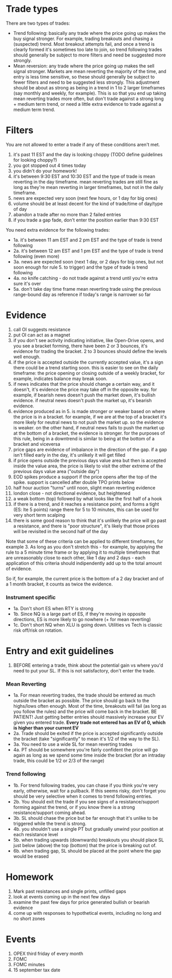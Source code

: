 # Trade types

There are two types of trades:
- Trend following: basically any trade where the price going up makes the buy signal stronger. For example, trading breakouts and chasing a (suspected) trend. Most breakout attempts fail, and once a trend is clearly formed it's sometimes too late to join, so trend following trades should generally be subject to more filters and need be suggested more strongly.
- Mean reversion: any trade where the price going up makes the sell signal stronger. Markets are mean reverting the majority of the time, and entry is less time sensitive, so these should generally be subject to fewer filters and need to be suggested less strongly. This adjustment should be about as strong as being in a trend in 1 to 2 larger timeframes (say monthly and weekly, for example). This is so that you end up taking mean reverting trades more often, but don't trade against a strong long + medium term trend, or need a little extra evidence to trade against a medium term trend.


# Filters

You are not allowed to enter a trade if any of these conditions aren't met.

1. it's past 11 EST and the day is looking choppy (TODO define guidelines for looking choppy?)
2. you got stopped out 4 times today
3. you didn't do your homework!
4. it's between 9:30 EST and 10:30 EST and the type of trade is mean reverting in the day timeframe. mean reverting trades are still fine as long as they're mean reverting in larger timeframes, but not in the daily timeframe.
5. news are expected very soon (next few hours, or 1 day for big ones)
6. volume should be at least decent for the kind of trade/time of day/type of day
7. abandon a trade after no more than 2 failed entries
8. if you trade a gap fade, don't enter the position earlier than 9:30 EST

You need extra evidence for the following trades:

- 1a. it's between 11 am EST and 2 pm EST and the type of trade is trend following
- 2a. it's between 12 am EST and 1 pm EST and the type of trade is trend following (even more)
- 3a. news are expected soon (next 1 day, or 2 days for big ones, but not soon enough for rule 5. to trigger) and the type of trade is trend following
- 4a. no knife catching - do not trade against a trend until you're extra sure it's over
- 5a. don't take day time frame mean reverting trade using the previous range-bound day as reference if today's range is narrower so far


# Evidence

1. call OI suggests resistance
2. put OI can act as a magnet
3. if you don't see activity indicating initiative, like Open-Drive opens, and you see a bracket forming, there have been 2 or 3 bounces, it's evidence for trading the bracket. 2 to 3 bounces should define the levels well enough.
4. if the price is accepted outside the currently accepted value, it's a sign there could be a trend starting soon. this is easier to see on the daily timeframe: the price opening or closing outside of a weekly bracket, for example, indicates balance may break soon.
5. if news indicates that the price should change a certain way, and it doesn't, it's evidence the price may take off in the opposite way. for example, if bearish news doesn't push the market down, it's bullish evidence. if neutral news doesn't push the market up, it's bearish evidence.
6. evidence produced as in 5. is made stronger or weaker based on where the price is in a bracket. for example, if we are at the top of a bracket it's more likely for neutral news to not push the market up. so the evidence is weaker. on the other hand, if neutral news fails to push the market up at the bottom of a bracket, the evidence is stronger. for the purposes of this rule, being in a downtrend is similar to being at the bottom of a bracket and viceversa
7. price gaps are evidence of imbalance in the direction of the gap. if a gap isn't filled early in the day, it's unlikely it will get filled
8. if price opens outside the previous days value area but then is accepted inside the value area, the price is likely to visit the other extreme of the previous days value area ("outside day")
9. EOD spikes produce a support if the price opens after the top of the spike. support is cancelled after double TPO prints below
10. half hour auction "turns" until noon, slight mean reverting evidence
11. london close - not directional evidence, but heightened
12. a weak bottom (top) followed by what looks like the first half of a hook
13. if there is a trend, and it reaches a resistance point, and forms a tight (ES: lte 5 points) range there for 5 to 10 minutes, this can be used for very short term scalping
14. there is some good reason to think that it's unlikely the price will go past a resistance, and there is "poor structure", it's likely that those prices will be revisited in the second half of the day

Note that some of these criteria can be applied to different timeframes, for example 3. As long as you don't stretch this - for example, by applying the rule to a 5 minute time frame or by applying it to multiple timeframes that are unreasonably close to each other, like 1 day and 2 days - each application of this criteria should indipendently add up to the total amount of evidence.

So if, for example, the current price is the bottom of a 2 day bracket and of a 1 month bracket, it counts as twice the evidence.

### Instrument specific

- 1a. Don't short ES when RTY is strong
- 1b. Since NQ is a large part of ES, if they're moving in opposite directions, ES is more likely to go nowhere (+ for mean reverting)
- 1c. Don't short NQ when XLU is going down. Utilities vs Tech is classic risk off/risk on rotation.


# Entry and exit guidelines

1. BEFORE entering a trade, think about the potential gain vs where you'd need to put your SL. If this is not satisfactory, don't enter the trade.

### Mean Reverting

- 1a. For mean reverting trades, the trade should be entered as much outside the bracket as possible. The price should go back to the highs/lows often enough. Most of the time, breakouts will fail (as long as you follow the rules) and the price will come back in the bracket. BE PATIENT! Just getting better entries should massively increase your EV given you entered trade. **Every trade not entered has an EV of 0, which is higher than your current EV**
- 2a. Trade should be exited if the price is accepted significantly outside the bracket (take "significantly" to mean it's 1/2 of the way to the SL).
- 3a. You need to use a wide SL for mean reverting trades
- 4a. PT should be somewhere you're fairly confident the price will go again as long as we spend some time inside the bracket (for an intraday trade, this could be 1/2 or 2/3 of the range)

### Trend following

- 1b. For trend following trades, you can chase if you think you're very early, otherwise, wait for a pullback. If this seems risky, don't forget you should be very selective when it comes to trend following entries.
- 2b. You should exit the trade if you see signs of a resistance/support forming against the trend, or if you know there is a strong resistance/support coming ahead.
- 3b. SL should chase the price but be far enough that it's unlike to be triggered while the trend is strong.
- 4b. you shouldn't use a single PT but gradually unwind your position at each resistance level
- 5b. when trading upwards (downwards) breakouts you should place SL just below (above) the top (bottom) that the price is breaking out of.
- 6b. when trading gap, SL should be placed at the point where the gap would be erased


# Homework

1. Mark past resistances and single prints, unfilled gaps
2. look at events coming up in the next few days
3. examine the past few days for price generated bullish or bearish evidence
4. come up with responses to hypothetical events, including no long and no short zones


# Events

1. OPEX third friday of every month
2. FOMC
3. FOMC minutes
4. 15 september tax date